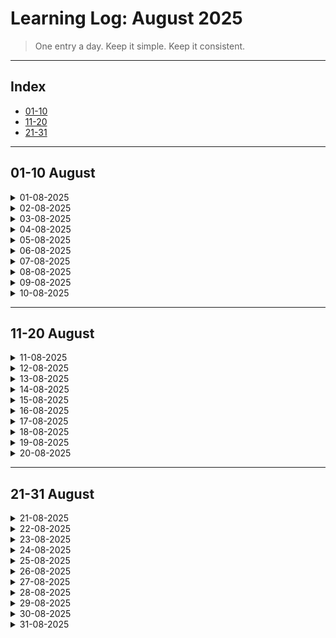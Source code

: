 # Learning Log: August 2025

> One entry a day. Keep it simple. Keep it consistent.

---

## Index

- [01-10](#01-10)
- [11-20](#11-20)
- [21-31](#21-31)

---

<a name="01-10"></a>
## 01-10 August

<details>
<summary>01-08-2025</summary>

### Topics  
-  

### Notes  
-  

</details>

<details>
<summary>02-08-2025</summary>

### Topics  
-  

### Notes  
-  

</details>

<details>
<summary>03-08-2025</summary>

### Topics  
-  

### Notes  
-  

</details>

<details>
<summary>04-08-2025</summary>

### Topics  
-  

### Notes  
-  

</details>

<details>
<summary>05-08-2025</summary>

### Topics  
-  

### Notes  
-  

</details>

<details>
<summary>06-08-2025</summary>

### Topics  
-  

### Notes  
-  

</details>

<details>
<summary>07-08-2025</summary>

### Topics  
-  

### Notes  
-  

</details>

<details>
<summary>08-08-2025</summary>

### Topics  
-  

### Notes  
-  

</details>

<details>
<summary>09-08-2025</summary>

### Topics  
-  

### Notes  
-  

</details>

<details>
<summary>10-08-2025</summary>

### Topics  
-  

### Notes  
-  

</details>

---

<a name="11-20"></a>
## 11-20 August

<details>
<summary>11-08-2025</summary>

### Topics  
-  

### Notes  
-  

</details>

<details>
<summary>12-08-2025</summary>

### Topics  
-  

### Notes  
-  

</details>

<details>
<summary>13-08-2025</summary>

### Topics  
-  

### Notes  
-  

</details>

<details>
<summary>14-08-2025</summary>

### Topics  
-  

### Notes  
-  

</details>

<details>
<summary>15-08-2025</summary>

### Topics  
-  

### Notes  
-  

</details>

<details>
<summary>16-08-2025</summary>

### Topics  
-  

### Notes  
-  

</details>

<details>
<summary>17-08-2025</summary>

### Topics  
-  

### Notes  
-  

</details>

<details>
<summary>18-08-2025</summary>

### Topics  
-  

### Notes  
-  

</details>

<details>
<summary>19-08-2025</summary>

### Topics  
-  

### Notes  
-  

</details>

<details>
<summary>20-08-2025</summary>

### Topics  
-  

### Notes  
-  

</details>

---

<a name="21-31"></a>
## 21-31 August

<details>
<summary>21-08-2025</summary>

### Topics  
-  

### Notes  
-  

</details>

<details>
<summary>22-08-2025</summary>

### Topics  
-  

### Notes  
-  

</details>

<details>
<summary>23-08-2025</summary>

### Topics  
-  

### Notes  
-  

</details>

<details>
<summary>24-08-2025</summary>

### Topics  
-  

### Notes  
-  

</details>

<details>
<summary>25-08-2025</summary>

### Topics  
-  

### Notes  
-  

</details>

<details>
<summary>26-08-2025</summary>

### Topics  
-  

### Notes  
-  

</details>

<details>
<summary>27-08-2025</summary>

### Topics  
-  

### Notes  
-  

</details>

<details>
<summary>28-08-2025</summary>

### Topics  
-  

### Notes  
-  

</details>

<details>
<summary>29-08-2025</summary>

### Topics  
-  

### Notes  
-  

</details>

<details>
<summary>30-08-2025</summary>

### Topics  
-  

### Notes  
-  

</details>

<details>
<summary>31-08-2025</summary>

### Topics  
-  

### Notes  
-  

</details>
